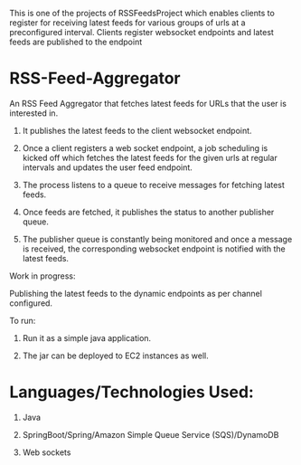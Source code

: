 This is one of the projects of RSSFeedsProject which enables clients to register for receiving latest feeds for various groups of urls at a preconfigured interval.
Clients register websocket endpoints and latest feeds are published to the endpoint

RSS-Feed-Aggregator
===================

An RSS Feed Aggregator that fetches latest feeds for URLs that the user is interested in.

1) It publishes the latest feeds to the client websocket endpoint.

2) Once a client registers a web socket endpoint, a job scheduling is kicked off which fetches the latest feeds for the given urls at regular intervals and updates the user feed endpoint.

3) The process listens to a queue to receive messages for fetching latest feeds.

4) Once feeds are fetched, it publishes the status to another publisher queue.

5) The publisher queue is constantly being monitored and once a message is received, the corresponding websocket endpoint is notified with the latest feeds.

Work in progress:

Publishing the latest feeds to the dynamic endpoints as per channel configured.

To run:

1) Run it as a simple java application.

2) The jar can be deployed to EC2 instances as well.


Languages/Technologies Used:
============================
1) Java

2) SpringBoot/Spring/Amazon Simple Queue Service (SQS)/DynamoDB

3) Web sockets
